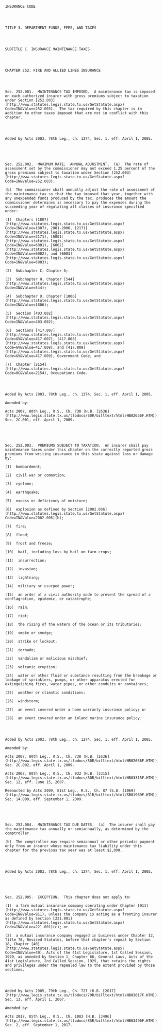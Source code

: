 ﻿
    
    
    	
    					
    
    
    INSURANCE CODE
    
      
    
    
    TITLE 3. DEPARTMENT FUNDS, FEES, AND TAXES
    
      
    
    
    SUBTITLE C. INSURANCE MAINTENANCE TAXES
    
      
    
    
    CHAPTER 252. FIRE AND ALLIED LINES INSURANCE
    
      
    
    
    Sec. 252.001.  MAINTENANCE TAX IMPOSED.  A maintenance tax is imposed on each authorized insurer with gross premiums subject to taxation under Section [252.003](http://www.statutes.legis.state.tx.us/GetStatute.aspx?Code=IN&Value=252.003).  The tax required by this chapter is in addition to other taxes imposed that are not in conflict with this chapter.
    
    
    
    
    Added by Acts 2003, 78th Leg., ch. 1274, Sec. 1, eff. April 1, 2005.
    
    
    
    
    
    Sec. 252.002.  MAXIMUM RATE;  ANNUAL ADJUSTMENT.  (a)  The rate of assessment set by the commissioner may not exceed 1.25 percent of the gross premiums subject to taxation under Section [252.003](http://www.statutes.legis.state.tx.us/GetStatute.aspx?Code=IN&Value=252.003).
    
    (b)  The commissioner shall annually adjust the rate of assessment of the maintenance tax so that the tax imposed that year, together with any unexpended funds produced by the tax, produces the amount the commissioner determines is necessary to pay the expenses during the succeeding year of regulating all classes of insurance specified under:
    
    (1)  Chapters [1807](http://www.statutes.legis.state.tx.us/GetStatute.aspx?Code=IN&Value=1807), 2001-2006, [2171](http://www.statutes.legis.state.tx.us/GetStatute.aspx?Code=IN&Value=2171), [6001](http://www.statutes.legis.state.tx.us/GetStatute.aspx?Code=IN&Value=6001), [6002](http://www.statutes.legis.state.tx.us/GetStatute.aspx?Code=IN&Value=6002), and [6003](http://www.statutes.legis.state.tx.us/GetStatute.aspx?Code=IN&Value=6003);
    
    (2)  Subchapter C, Chapter 5;
    
    (3)  Subchapter H, Chapter [544](http://www.statutes.legis.state.tx.us/GetStatute.aspx?Code=IN&Value=544);
    
    (4)  Subchapter D, Chapter [1806](http://www.statutes.legis.state.tx.us/GetStatute.aspx?Code=IN&Value=1806);
    
    (5)  Section [403.002](http://www.statutes.legis.state.tx.us/GetStatute.aspx?Code=IN&Value=403.002);
    
    (6)  Sections [417.007](http://www.statutes.legis.state.tx.us/GetStatute.aspx?Code=GV&Value=417.007), [417.008](http://www.statutes.legis.state.tx.us/GetStatute.aspx?Code=GV&Value=417.008), and [417.009](http://www.statutes.legis.state.tx.us/GetStatute.aspx?Code=GV&Value=417.009), Government Code; and
    
    (7)  Chapter [2154](http://www.statutes.legis.state.tx.us/GetStatute.aspx?Code=OC&Value=2154), Occupations Code.
    
    
    
    
    Added by Acts 2003, 78th Leg., ch. 1274, Sec. 1, eff. April 1, 2005.
    
    Amended by: 
    
    Acts 2007, 80th Leg., R.S., Ch. 730 (H.B. [2636](http://www.legis.state.tx.us/tlodocs/80R/billtext/html/HB02636F.HTM)), Sec. 2C.001, eff. April 1, 2009.
    
    
    
    
    
    Sec. 252.003.  PREMIUMS SUBJECT TO TAXATION.  An insurer shall pay maintenance taxes under this chapter on the correctly reported gross premiums from writing insurance in this state against loss or damage by:
    
    (1)  bombardment;
    
    (2)  civil war or commotion;
    
    (3)  cyclone;
    
    (4)  earthquake;
    
    (5)  excess or deficiency of moisture;
    
    (6)  explosion as defined by Section [2002.006](http://www.statutes.legis.state.tx.us/GetStatute.aspx?Code=IN&Value=2002.006)(b);
    
    (7)  fire;
    
    (8)  flood;
    
    (9)  frost and freeze;
    
    (10)  hail, including loss by hail on farm crops;
    
    (11)  insurrection;
    
    (12)  invasion;
    
    (13)  lightning;
    
    (14)  military or usurped power;
    
    (15)  an order of a civil authority made to prevent the spread of a conflagration, epidemic, or catastrophe;
    
    (16)  rain;
    
    (17)  riot;
    
    (18)  the rising of the waters of the ocean or its tributaries;
    
    (19)  smoke or smudge;
    
    (20)  strike or lockout;
    
    (21)  tornado;
    
    (22)  vandalism or malicious mischief;
    
    (23)  volcanic eruption;
    
    (24)  water or other fluid or substance resulting from the breakage or leakage of sprinklers, pumps, or other apparatus erected for extinguishing fires, water pipes, or other conduits or containers;
    
    (25)  weather or climatic conditions;
    
    (26)  windstorm;
    
    (27)  an event covered under a home warranty insurance policy; or
    
    (28)  an event covered under an inland marine insurance policy.
    
    
    
    
    Added by Acts 2003, 78th Leg., ch. 1274, Sec. 1, eff. April 1, 2005.
    
    Amended by: 
    
    Acts 2007, 80th Leg., R.S., Ch. 730 (H.B. [2636](http://www.legis.state.tx.us/tlodocs/80R/billtext/html/HB02636F.HTM)), Sec. 2C.002, eff. April 1, 2009.
    
    Acts 2007, 80th Leg., R.S., Ch. 932 (H.B. [3315](http://www.legis.state.tx.us/tlodocs/80R/billtext/html/HB03315F.HTM)), Sec. 12, eff. June 15, 2007.
    
    Reenacted by Acts 2009, 81st Leg., R.S., Ch. 87 (S.B. [1969](http://www.legis.state.tx.us/tlodocs/81R/billtext/html/SB01969F.HTM)), Sec. 14.009, eff. September 1, 2009.
    
    
    
    
    
    Sec. 252.004.  MAINTENANCE TAX DUE DATES.  (a)  The insurer shall pay the maintenance tax annually or semiannually, as determined by the comptroller.
    
    (b)  The comptroller may require semiannual or other periodic payment only from an insurer whose maintenance tax liability under this chapter for the previous tax year was at least $2,000.
    
    
    
    
    Added by Acts 2003, 78th Leg., ch. 1274, Sec. 1, eff. April 1, 2005.
    
    
    
    
    
    Sec. 252.005.  EXCEPTION.  This chapter does not apply to:
    
    (1)  a farm mutual insurance company operating under Chapter [911](http://www.statutes.legis.state.tx.us/GetStatute.aspx?Code=IN&Value=911), unless the company is acting as a fronting insurer as defined by Section [221.001](http://www.statutes.legis.state.tx.us/GetStatute.aspx?Code=IN&Value=221.001)(c); or
    
    (2)  a mutual insurance company engaged in business under Chapter 12, Title 78, Revised Statutes, before that chapter's repeal by Section 18, Chapter [40](http://www.statutes.legis.state.tx.us/GetStatute.aspx?Code=IN&Value=40), Acts of the 41st Legislature, 1st Called Session, 1929, as amended by Section 1, Chapter 60, General Laws, Acts of the 41st Legislature, 2nd Called Session, 1929, that retains the rights and privileges under the repealed law to the extent provided by those sections.
    
    
    
    
    Added by Acts 2005, 79th Leg., Ch. 727 (H.B. [2017](http://www.legis.state.tx.us/tlodocs/79R/billtext/html/HB02017F.HTM)), Sec. 13, eff. April 1, 2007.
    
    Amended by: 
    
    Acts 2017, 85th Leg., R.S., Ch. 1083 (H.B. [3496](http://www.legis.state.tx.us/tlodocs/85R/billtext/html/HB03496F.HTM)), Sec. 2, eff. September 1, 2017.
    
    
    
    
    				
